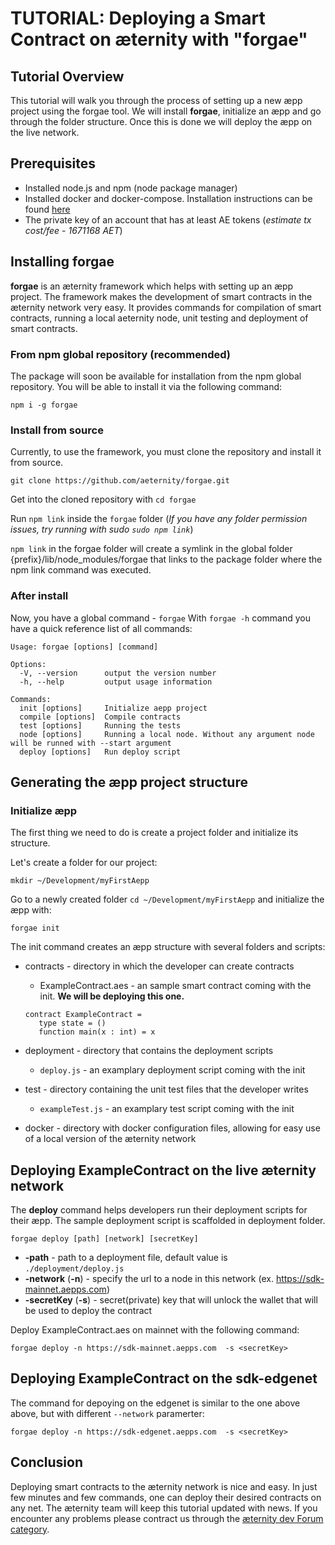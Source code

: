 # TUTORIAL: Deploying a Smart Contract on æternity with "forgae"
## Tutorial Overview
This tutorial will walk you through the process of setting up a new æpp project using the forgae tool. We will install **forgae**, initialize an æpp and go through the folder structure. Once this is done we will deploy the æpp on the live network.
## Prerequisites
- Installed node.js and npm (node package manager)
- Installed docker and docker-compose. Installation instructions can be found [here](https://docs.docker.com/compose/install/)
- The private key of an account that has at least AE tokens (*estimate tx cost/fee - 1671168 AET*)
## Installing forgae
**forgae** is an æternity framework which helps with setting up an æpp project. The framework makes the development of smart contracts in the æternity network very easy. It provides commands for compilation of smart contracts, running a local aeternity node, unit testing and deployment of smart contracts.

### From npm global repository (recommended)

The package will soon be available for installation from the npm global repository. You will be able to install it via the following command:
```
npm i -g forgae
```

### Install from source

Currently, to use the framework, you must clone the repository and install it from source.
```
git clone https://github.com/aeternity/forgae.git
```
Get into the cloned repository with  ```cd forgae```

Run ```npm link``` inside the ```forgae``` folder (*If you have any folder permission issues, try running with sudo ```sudo npm link```*)

```npm link``` in the forgae folder will create a symlink in the global folder {prefix}/lib/node_modules/forgae that links to the package folder where the npm link command was executed.

### After install
Now, you have a global command - ```forgae```
With ```forgae -h``` command you have a quick reference list of all commands:

```
Usage: forgae [options] [command]

Options:
  -V, --version      output the version number
  -h, --help         output usage information

Commands:
  init [options]     Initialize aepp project
  compile [options]  Compile contracts
  test [options]     Running the tests
  node [options]     Running a local node. Without any argument node will be runned with --start argument
  deploy [options]   Run deploy script
```

## Generating the æpp project structure
### Initialize æpp

The first thing we need to do is create a project folder and initialize its structure.

Let's create a folder for our project:
```
mkdir ~/Development/myFirstAepp
```

Go to a newly created folder ```cd ~/Development/myFirstAepp``` and initialize the æpp with:
```
forgae init
```
The init command creates an æpp structure with several folders and scripts:

- contracts - directory in which the developer can create contracts
    - ExampleContract.aes -  an sample smart contract coming with the init. **We will be deploying this one.**
    ```
    contract ExampleContract =
       type state = ()
       function main(x : int) = x 
    ```
- deployment - directory that contains the deployment scripts
    - `deploy.js` - an examplary deployment script coming with the init
    
- test - directory containing the unit test files that the developer writes
    - `exampleTest.js` - an examplary test script coming with the init
    
- docker - directory with docker configuration files, allowing for easy use of a local version of the æternity network

## Deploying ExampleContract on the live æternity network
The **deploy** command helps developers run their deployment scripts for their æpp. The sample deployment script is scaffolded in deployment folder.
```
forgae deploy [path] [network] [secretKey]
```
- **-path** - path to a deployment file, default value is ```./deployment/deploy.js```
- **-network** (**-n**) - specify the url to a node in this network (ex. https://sdk-mainnet.aepps.com)
- **-secretKey** (**-s**) - secret(private) key that will unlock the wallet that will be used to deploy the contract

Deploy ExampleContract.aes on mainnet with the following command: 
```
forgae deploy -n https://sdk-mainnet.aepps.com  -s <secretKey>
```

## Deploying ExampleContract on the sdk-edgenet
The command for depoying on the edgenet is similar to the one above above, but with different ```--network``` paramerter:
```
forgae deploy -n https://sdk-edgenet.aepps.com  -s <secretKey>
```

## Conclusion
Deploying smart contracts to the æternity network is nice and easy. In just few minutes and few commands, one can deploy their desired contracts on any net. The æternity team will keep this tutorial updated with news. If you encounter any problems please contract us through the [æternity dev Forum category](https://forum.aeternity.com/c/development).

